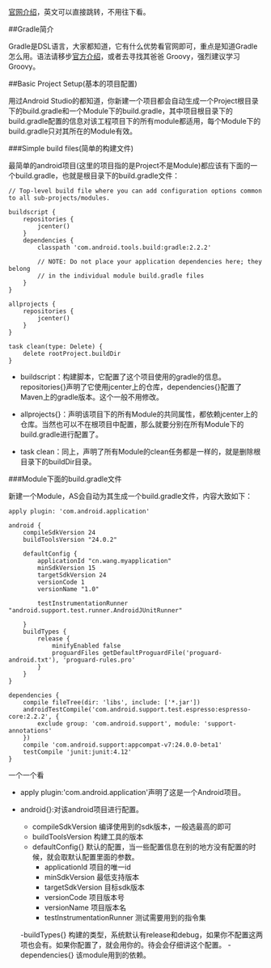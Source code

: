 [官网介绍](http://tools.android.com/tech-docs/new-build-system/user-guide#TOC-Basic-Project)，英文可以直接跳转，不用往下看。

##Gradle简介

Gradle是DSL语言，大家都知道，它有什么优势看官网即可，重点是知道Gradle怎么用。语法请移步[官方介绍](http://google.github.io/android-gradle-dsl/current/)，或者去寻找其爸爸 Groovy，强烈建议学习Groovy。

##Basic Project Setup(基本的项目配置)

用过Android Studio的都知道，你新建一个项目都会自动生成一个Project根目录下的build.gradle和一个Module下的build.gradle，其中项目根目录下的build.gradle配置的信息对该工程项目下的所有module都适用，每个Module下的build.gradle只对其所在的Module有效。

###Simple build files(简单的构建文件)

最简单的android项目(这里的项目指的是Project不是Module)都应该有下面的一个build.gradle，也就是根目录下的build.gradle文件：

    // Top-level build file where you can add configuration options common to all sub-projects/modules.

	buildscript {
	    repositories {
	        jcenter()
	    }
	    dependencies {
	        classpath 'com.android.tools.build:gradle:2.2.2'
	
	        // NOTE: Do not place your application dependencies here; they belong
	        // in the individual module build.gradle files
	    }
	}
	
	allprojects {
	    repositories {
	        jcenter()
	    }
	}
	
	task clean(type: Delete) {
	    delete rootProject.buildDir
	}


- buildscript：构建脚本，它配置了这个项目使用的gradle的信息。repositories{}声明了它使用jcenter上的仓库，dependencies{}配置了Maven上的gradle版本。这个一般不用修改。

- allprojects{}：声明该项目下的所有Module的共同属性，都依赖jcenter上的仓库。当然也可以不在根项目中配置，那么就要分别在所有Module下的build.gradle进行配置了。

- task clean：同上，声明了所有Module的clean任务都是一样的，就是删除根目录下的buildDir目录。

###Module下面的build.gradle文件

新建一个Module，AS会自动为其生成一个build.gradle文件，内容大致如下：

    apply plugin: 'com.android.application'
	
	android {
	    compileSdkVersion 24
	    buildToolsVersion "24.0.2"
	
	    defaultConfig {
	        applicationId "cn.wang.myapplication"
	        minSdkVersion 15
	        targetSdkVersion 24
	        versionCode 1
	        versionName "1.0"
	
	        testInstrumentationRunner "android.support.test.runner.AndroidJUnitRunner"
	
	    }
	    buildTypes {
	        release {
	            minifyEnabled false
	            proguardFiles getDefaultProguardFile('proguard-android.txt'), 'proguard-rules.pro'
	        }
	    }
	}
	
	dependencies {
	    compile fileTree(dir: 'libs', include: ['*.jar'])
	    androidTestCompile('com.android.support.test.espresso:espresso-core:2.2.2', {
	        exclude group: 'com.android.support', module: 'support-annotations'
	    })
	    compile 'com.android.support:appcompat-v7:24.0.0-beta1'
	    testCompile 'junit:junit:4.12'
	}

一个一个看

- apply plugin:'com.android.application'声明了这是一个Android项目。
- android{}:对该android项目进行配置。
	- compileSdkVersion 编译使用到的sdk版本，一般选最高的即可
	- buildToolsVersion 构建工具的版本
	- defaultConfig{} 默认的配置，当一些配置信息在别的地方没有配置的时候，就会取默认配置里面的参数。
		- applicationId 项目的唯一id
		- minSdkVersion 最低支持版本
		- targetSdkVersion 目标sdk版本
		- versionCode 项目版本号
		- versionName 项目版本名
		- testInstrumentationRunner 测试需要用到的指令集

	-buildTypes{} 构建的类型，系统默认有release和debug，如果你不配置这两项也会有。如果你配置了，就会用你的。待会会仔细讲这个配置。
	-dependencies{} 该module用到的依赖。

